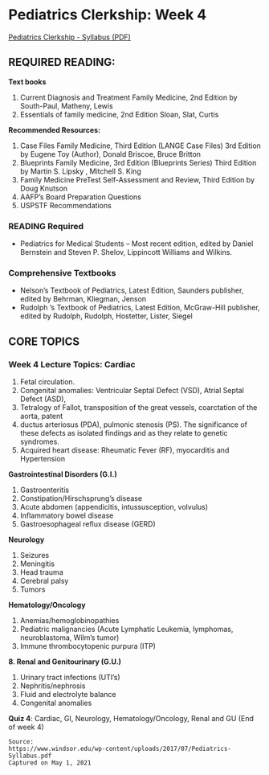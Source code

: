 # Pediatrics Clerkship: Week 4

[Pediatrics Clerkship - Syllabus (PDF)](/usmle/peds/Pediatrics-Syllabus.pdf)

## REQUIRED READING:

**Text books**

1. Current Diagnosis and Treatment Family Medicine, 2nd Edition by South-Paul, Matheny, Lewis
2. Essentials of family medicine, 2nd Edition Sloan, Slat, Curtis

**Recommended Resources:**

1. Case Files Family Medicine, Third Edition (LANGE Case Files) 3rd Edition by Eugene
Toy (Author), Donald Briscoe, Bruce Britton
2. Blueprints Family Medicine, 3rd Edition (Blueprints Series) Third Edition by Martin S.
Lipsky , Mitchell S. King
3. Family Medicine PreTest Self-Assessment and Review, Third Edition by Doug Knutson
4. AAFP’s Board Preparation Questions
5. USPSTF Recommendations

### READING Required

* Pediatrics for Medical Students – Most recent edition, edited by Daniel Bernstein and Steven P. Shelov, Lippincott Williams and Wilkins.

### Comprehensive Textbooks

* Nelson’s Textbook of Pediatrics, Latest Edition, Saunders publisher, edited by Behrman, Kliegman, Jenson
* Rudolph ’s Textbook of Pediatrics, Latest Edition, McGraw-Hill publisher, edited by Rudolph, Rudolph, Hostetter, Lister, Siegel

## CORE TOPICS

### Week 4 Lecture Topics: Cardiac

1. Fetal circulation.
2. Congenital anomalies: Ventricular Septal Defect (VSD), Atrial Septal Defect (ASD),
3. Tetralogy of Fallot, transposition of the great vessels, coarctation of the aorta, patent
4. ductus arteriosus (PDA), pulmonic stenosis (PS). The significance of these defects as isolated findings and as they relate to genetic syndromes.
5. Acquired heart disease: Rheumatic Fever (RF), myocarditis and Hypertension

**Gastrointestinal Disorders (G.I.)**

1. Gastroenteritis
2. Constipation/Hirschsprung’s disease
3. Acute abdomen (appendicitis, intussusception, volvulus)
4. Inflammatory bowel disease
5. Gastroesophageal reflux disease (GERD)

**Neurology**

1. Seizures
2. Meningitis
3. Head trauma
4. Cerebral palsy
5. Tumors

**Hematology/Oncology**

1. Anemias/hemoglobinopathies
2. Pediatric malignancies (Acute Lymphatic Leukemia, lymphomas, neuroblastoma, Wilm’s tumor)
3. Immune thrombocytopenic purpura (ITP)

**8. Renal and Genitourinary (G.U.)**

1. Urinary tract infections (UTI’s)
2. Nephritis/nephrosis
3. Fluid and electrolyte balance
4. Congenital anomalies

**Quiz 4**: Cardiac, GI, Neurology, Hematology/Oncology, Renal and GU (End of week 4)

```
Source:
https://www.windsor.edu/wp-content/uploads/2017/07/Pediatrics-Syllabus.pdf
Captured on May 1, 2021
```
